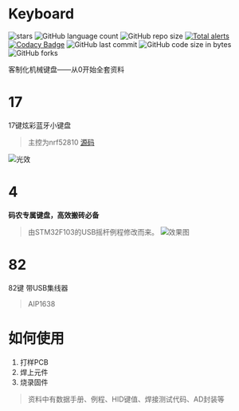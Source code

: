 # Keyboard
![stars](https://img.shields.io/github/stars/volatile-static/Keyboard)
![GitHub language count](https://img.shields.io/github/languages/count/volatile-static/Keyboard)
![GitHub repo size](https://img.shields.io/github/repo-size/volatile-static/Keyboard?style=plastic)
[![Total alerts](https://img.shields.io/lgtm/alerts/g/volatile-static/Keyboard.svg?logo=lgtm&logoWidth=18)](https://lgtm.com/projects/g/volatile-static/Keyboard/alerts/)
[![Codacy Badge](https://app.codacy.com/project/badge/Grade/6559d1bf440743719f5ea4676a774c0d)](https://www.codacy.com/manual/volatile-static/Keyboard?utm_source=github.com&amp;utm_medium=referral&amp;utm_content=volatile-static/Keyboard&amp;utm_campaign=Badge_Grade)
![GitHub last commit](https://img.shields.io/github/last-commit/volatile-static/Keyboard?style=flat-square)
![GitHub code size in bytes](https://img.shields.io/github/languages/code-size/volatile-static/Keyboard?color=lime)
![GitHub forks](https://img.shields.io/github/forks/volatile-static/Keyboard?color=red&style=social)

客制化机械键盘——从0开始全套资料

# 17
  17键炫彩蓝牙小键盘
> 主控为nrf52810
[源码](https://github.com/volatile-static/Keyboard/tree/master/17/v2/soft/code)


![光效](https://github.com/volatile-static/Keyboard/blob/master/17/光效.gif)
# 4
**码农专属键盘，高效搬砖必备**
> 由STM32F103的USB摇杆例程修改而来。
 ![效果图](https://github.com/volatile-static/Keyboard/blob/master/4/1579656034825.gif)
 # 82
  82键
    带USB集线器
 > AIP1638
# 如何使用
1. 打样PCB
2. 焊上元件
3. 烧录固件
> 资料中有数据手册、例程、HID键值、焊接测试代码、AD封装等

